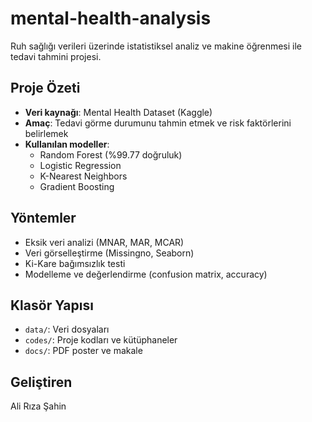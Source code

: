 # mental-health-analysis
Ruh sağlığı verileri üzerinde istatistiksel analiz ve makine öğrenmesi ile tedavi tahmini projesi.

## Proje Özeti
- **Veri kaynağı**: Mental Health Dataset (Kaggle)
- **Amaç**: Tedavi görme durumunu tahmin etmek ve risk faktörlerini belirlemek
- **Kullanılan modeller**:
  - Random Forest (%99.77 doğruluk)
  - Logistic Regression
  - K-Nearest Neighbors
  - Gradient Boosting

## Yöntemler
- Eksik veri analizi (MNAR, MAR, MCAR)
- Veri görselleştirme (Missingno, Seaborn)
- Ki-Kare bağımsızlık testi
- Modelleme ve değerlendirme (confusion matrix, accuracy)

## Klasör Yapısı
- `data/`: Veri dosyaları
- `codes/`: Proje kodları ve kütüphaneler
- `docs/`: PDF poster ve makale

## Geliştiren
Ali Rıza Şahin
